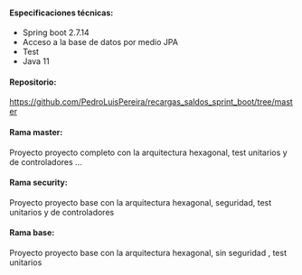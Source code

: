 #### Especificaciones técnicas: 

 - Spring boot 2.7.14
 - Acceso a la base de datos por medio JPA
 - Test
 - Java 11

#### Repositorio: 
https://github.com/PedroLuisPereira/recargas_saldos_sprint_boot/tree/master
 
 
#### Rama master: 
Proyecto proyecto completo con la arquitectura hexagonal, test unitarios y de controladores ...

#### Rama security:
Proyecto proyecto base con la arquitectura hexagonal, seguridad, test unitarios y de controladores

#### Rama base:
Proyecto proyecto base con la arquitectura hexagonal, sin seguridad , test unitarios